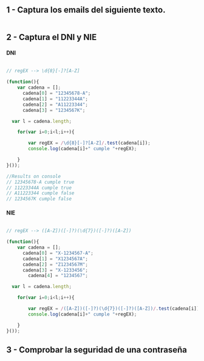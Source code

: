 ## 1 - Captura los emails del siguiente texto.
```javascript

```

## 2 - Captura el DNI y NIE

#### DNI
```javascript

// regEX --> \d{8}[-]?[A-Z]

(function(){
	var cadena = [];
      cadena[0] = "12345678-A";
      cadena[1] = "11223344A";
      cadena[2] = "A11223344";
      cadena[3] = "1234567K";

  var l = cadena.length;

	for(var i=0;i<l;i++){

		var regEX = /\d{8}[-]?[A-Z]/.test(cadena[i]);
		console.log(cadena[i]+" cumple "+regEX);

	}
}());

//Results on console
// 12345678-A cumple true
// 11223344A cumple true
// A11223344 cumple false
// 1234567K cumple false

```

#### NIE
```javascript

// regEX --> ([A-Z])([-]?)(\d{7})([-]?)([A-Z])

(function(){
	var cadena = [];
      cadena[0] = "X-1234567-A";
      cadena[1] = "X1234567A";
      cadena[2] = "Z1234567M";
      cadena[3] = "X-1233456";
	    cadena[4] = "1234567";

  var l = cadena.length;

	for(var i=0;i<l;i++){

		var regEX = /([A-Z])([-]?)(\d{7})([-]?)([A-Z])/.test(cadena[i]);
		console.log(cadena[i]+" cumple "+regEX);

	}
}());
```

## 3 - Comprobar la seguridad de una contraseña
```javascript

```
